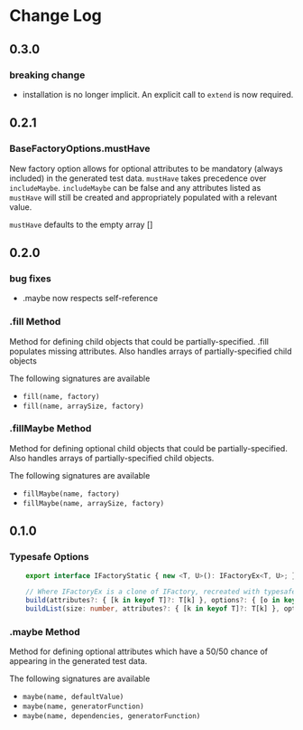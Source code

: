 # Change Log

## 0.3.0

### breaking change

- installation is no longer implicit. An explicit call to `extend` is now required.

## 0.2.1

### BaseFactoryOptions.mustHave

New factory option allows for optional attributes to be mandatory (always included) in the generated test data.
`mustHave` takes precedence over `includeMaybe`. `includeMaybe` can be false and any attributes listed as `mustHave`
will still be created and appropriately populated with a relevant value.

`mustHave` defaults to the empty array []

## 0.2.0

### bug fixes

-   .maybe now respects self-reference

### .fill Method

Method for defining child objects that could be partially-specified. .fill populates
missing attributes. Also handles arrays of partially-specified child objects

The following signatures are available

-   `fill(name, factory)`
-   `fill(name, arraySize, factory)`

### .fillMaybe Method

Method for defining optional child objects that could be partially-specified. Also handles
arrays of partially-specified child objects.

The following signatures are available

-   `fillMaybe(name, factory)`
-   `fillMaybe(name, arraySize, factory)`

## 0.1.0

### Typesafe Options

```typescript
    export interface IFactoryStatic { new <T, U>(): IFactoryEx<T, U>; }

    // Where IFactoryEx is a clone of IFactory, recreated with typesafe Options, e.g.
    build(attributes?: { [k in keyof T]?: T[k] }, options?: { [o in keyof U]?: U[o] }): T;
    buildList(size: number, attributes?: { [k in keyof T]?: T[k] }, options?: { [o in keyof U]?: U[o] }): T[];
```

### .maybe Method

Method for defining optional attributes which have a 50/50 chance of appearing in the generated test data.

The following signatures are available

-   `maybe(name, defaultValue)`
-   `maybe(name, generatorFunction)`
-   `maybe(name, dependencies, generatorFunction)`
